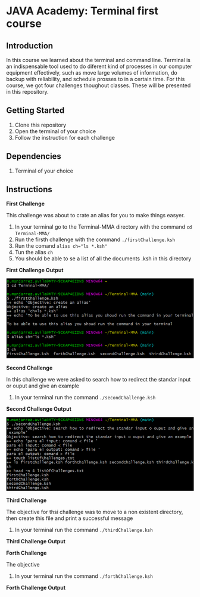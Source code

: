 # JAVA Academy: Terminal first course

## Introduction

In this course we learned about the terminal and command line. Terminal is an indispensable tool used to do diferent kind of processes in our computer equipment effectively, such as move large volumes of information, do backup with reliability, and schedule prosses to in a certain time. For this course, we got four challenges thoughout classes. These will be presented in this repository.

## Getting Started

1. Clone this repository
2. Open the terminal of your choice
3. Follow the instruction for each challenge

## Dependencies

1. Terminal of your choice

## Instructions

**First Challenge**

This challenge was about to crate an alias for you to make things easyer.

1. In your terminal go to the Terminal-MMA directory with the command `cd Terminal-MMA/`
2. Run the firsth challenge with the command `./firstChallenge.ksh`
3. Run the comand `alias ch="ls *.ksh"`
4. Tun the alias `ch`
5. You should be able to se a list of all the documents .ksh in this directory

**First Challenge Output**

![Alt text](1C.PNG?raw=true "Title")

**Second Challenge**

In this challenge we were asked to search how to redirect the standar input or ouput and give an example

1. In your terminal run the command `./secondChallenge.ksh`

**Second Challenge Output**

![Alt text](2C.PNG?raw=true "Title")

**Third Challenge**

The objective for thsi challenge was to move to a non existent directory, then create this file and print a successful message

1. In your terminal run the command `./thirdChallenge.ksh`

**Third Challenge Output**

**Forth Challenge**

The objective 

1. In your terminal run the command `./forthChallenge.ksh`

**Forth Challenge Output**
